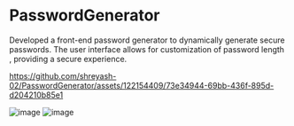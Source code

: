 # PasswordGenerator
Developed a front-end password generator to dynamically generate secure passwords. The user interface allows for customization of password length , providing a secure experience.




https://github.com/shreyash-02/PasswordGenerator/assets/122154409/73e34944-69bb-436f-895d-d204210b85e1

![image](https://github.com/shreyash-02/PasswordGenerator/assets/122154409/164b6468-9c5d-41a2-8fdc-5314cd27ea60)
![image](https://github.com/shreyash-02/PasswordGenerator/assets/122154409/4b8786b3-e2b3-49e5-80e5-7a93b8c5f06b)
